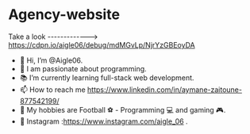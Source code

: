 # Agency-website


Take a look -------------> https://cdpn.io/aigle06/debug/mdMGvLp/NjrYzGBEoyDA

- 👋 Hi, I’m @Aigle06.
- 💪 I am passionate about programming.
- 📚 I’m currently learning full-stack web development.
- 📫 How to reach me https://www.linkedin.com/in/aymane-zaitoune-877542199/
- 🤙 My hobbies are Football ⚽ - Programming 💻 and gaming 🎮.
- 📱 Instagram :https://www.instagram.com/aigle_06 .

<!---
Aigle06/Aigle06 is a ✨ special ✨ repository because its `README.md` (this file) appears on your GitHub profile.
You can click the Preview link to take a look at your changes.
--->
